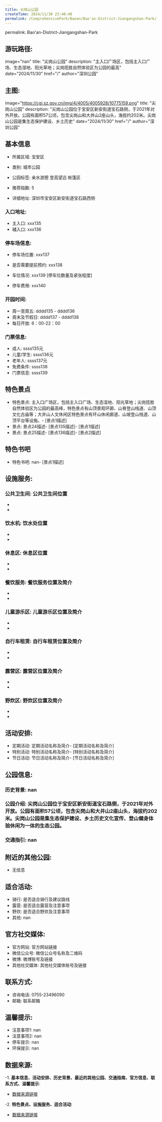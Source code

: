 ```yaml
---
title: 尖岗山公园
createTime: 2024/11/30 23:48:40
permalink: /ComprehensivePark/Baoan/Bao'an-District-Jiangangshan-Park/
---
```

permalink: Bao'an-District-Jiangangshan-Park
## 游玩路径:
image="nan"
title: "尖岗山公园"
description: "主入口广场区，包括主入口广场、生态湿地、阳光草地；尖岗揽胜自然体验区为公园的最高"
date="2024/11/30"
href="/"
author="深圳公园"
## 主图:
image="https://cgj.sz.gov.cn/img/4/4005/4005928/10775159.png"
title: "尖岗山公园"
description: "尖岗山公园位于宝安区新安街道宝石路侧，于2021年对外开放。公园有面积57公顷，包含尖岗山和大井山2座山头，海拔约202米。尖岗山公园是集生态保护建设、乡土历史"
date="2024/11/30"
href="/"
author="深圳公园"
## 基本信息

- 所属区域: 宝安区

- 类别: 城市公园

- 公园标签: 亲水游憩 登高望远 帐篷区

- 推荐指数: 5

- 详细地址: 深圳市宝安区新安街道宝石路西侧

### 入口地址:
- 主入口: xxx135
- 辅入口: xxx136
### 停车场信息:
- 停车场位置: xxx137

- 是否需要提前预约: xxx138

- 车位情况: xxx139 [停车位数量及紧张程度]

- 停车费用: xxx140

### 开园时间:
- 周一至周五: dddd135 - dddd136
- 周末及节假日: dddd137 - dddd138
- 每日开放: 6：00-22：00

### 门票信息:
- 成人: ssss135元
- 儿童/学生: ssss136元
- 老年人: ssss137元
- 免费条件: ssss138
- 门票信息: ssss139
## 特色景点
- 特色景点: 主入口广场区，包括主入口广场、生态湿地、阳光草地；尖岗揽胜自然体验区为公园的最高峰，特色景点有山顶景观环廊、山脊登山栈道、山顶文化古庙等；大井山人文休闲区特色景点有环山休闲廊道、山坡登山栈道、山顶平台等设施。- [景点1描述]
- 景点: 景点24描述- [景点135描述]- [景点1描述]
- 景点: 景点25描述- [景点136描述]- [景点2描述]
## 特色书吧
- 特色书吧: nan- [景点1描述]
## 设施服务:
### 公共卫生间: 公共卫生间位置
- 
- 
### 饮水机: 饮水处位置
- 
- 
### 休息区: 休息区位置
- 
- 
### 餐饮服务: 餐饮服务位置及简介
- 
- 
### 儿童游乐区: 儿童游乐区位置及简介
- 
- 
### 自行车租赁: 自行车租赁位置及简介
- 
- 
### 露营区: 露营区位置及简介
- 
- 
### 野炊区: 野炊区位置及简介

- 
- 
## 活动安排:
- 定期活动: 定期活动名称及简介- [定期活动名称及简介]
- 特别活动: 特别活动名称及简介- [特别活动名称及简介]
- 节日活动: 节日活动名称及简介- [节日活动名称及简介]
## 公园信息:
### 历史背景: nan
### 公园介绍: 尖岗山公园位于宝安区新安街道宝石路侧，于2021年对外开放。公园有面积57公顷，包含尖岗山和大井山2座山头，海拔约202米。尖岗山公园是集生态保护建设、乡土历史文化宣传、登山健身体验休闲为一体的生态公园。
### 交通指引: nan

## 附近的其他公园:
- 无信息

## 适合活动:
- 骑行: 是否适合骑行及建议路线
- 露营: 是否适合露营及注意事项
- 野炊: 是否适合野炊及注意事项
- 其他: nan

## 官方社交媒体:
- 官方网站: 官方网站链接
- 微信公众号: 微信公众号名称及二维码
- 微博: 微博账号及链接
- 其他社交媒体: 其他社交媒体账号及链接

## 联系方式:
- 咨询电话: 0755-23496090
- 邮箱: 联系邮箱

## 温馨提示:
- 注意事项1: nan
- 注意事项2: nan
- 停车提示: nan
- 环保提示: nan

## 数据来源:
-1. **基本信息、活动安排、历史背景、最近的其他公园、交通指南、官方信息、联系方式、温馨提示**:
- [数据来源链接](https://cgj.sz.gov.cn/xsmh/gysz/csgy/content/post_10775159.html)

-2. **特色景点、设施服务、适合活动**:
- [数据来源链接](https://cgj.sz.gov.cn/xsmh/gysz/csgy/content/post_10775159.html)

